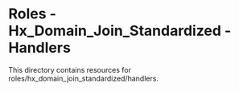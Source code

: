 # Roles - Hx_Domain_Join_Standardized - Handlers

This directory contains resources for roles/hx_domain_join_standardized/handlers.
